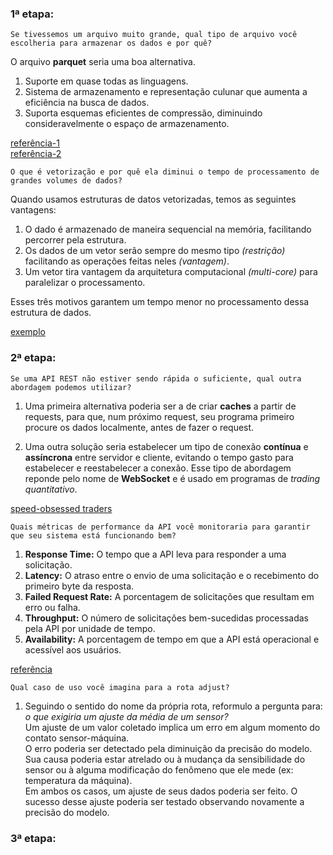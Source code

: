 ### 1ª etapa:
```
Se tivessemos um arquivo muito grande, qual tipo de arquivo você escolheria para armazenar os dados e por quê?
```
O arquivo **parquet** seria uma boa alternativa.
1. Suporte em quase todas as linguagens.
2. Sistema de armazenamento e representação culunar que aumenta a eficiência na busca de dados.
3. Suporta esquemas eficientes de compressão, diminuindo consideravelmente o espaço de armazenamento.

[referência-1](https://parquet.apache.org/docs/overview/motivation/)\
[referência-2](https://www.linkedin.com/pulse/impressive-csv-vs-parquet-performance-file-size-niraj-hirachan/)

```
O que é vetorização e por quê ela diminui o tempo de processamento de grandes volumes de dados?
```
Quando usamos estruturas de datos vetorizadas, temos as seguintes vantagens:
1. O dado é armazenado de maneira sequencial na memória, facilitando percorrer pela estrutura.
2. Os dados de um vetor serão sempre do mesmo tipo *(restrição)* facilitando as operações feitas neles *(vantagem)*.
3. Um vetor tira vantagem da arquitetura computacional *(multi-core)* para paralelizar o processamento.

Esses três motivos garantem um tempo menor no processamento dessa estrutura de dados.

[exemplo](./vector_test/vector.py)

### 2ª etapa:
```
Se uma API REST não estiver sendo rápida o suficiente, qual outra abordagem podemos utilizar?
```
1. Uma primeira alternativa poderia ser a de criar **caches** a partir de requests, para que, num próximo request, seu programa primeiro procure os dados localmente, antes de fazer o request.

2. Uma outra solução seria estabelecer um tipo de conexão **contínua** e **assíncrona** entre servidor e cliente, evitando o tempo gasto para estabelecer e reestabelecer a conexão. Esse tipo de abordagem reponde pelo nome de **WebSocket** e é usado em programas de *trading quantitativo*.

[speed-obsessed traders](https://www.forbes.com/forbes/2010/0927/outfront-netscape-jim-barksdale-daniel-spivey-wall-street-speed-war.html)

```
Quais métricas de performance da API você monitoraria para garantir que seu sistema está funcionando bem?
```
1. **Response Time:** O tempo que a API leva para responder a uma solicitação.
2. **Latency:** O atraso entre o envio de uma solicitação e o recebimento do primeiro byte da resposta.
3. **Failed Request Rate:** A porcentagem de solicitações que resultam em erro ou falha.
4. **Throughput:** O número de solicitações bem-sucedidas processadas pela API por unidade de tempo.
5. **Availability:** A porcentagem de tempo em que a API está operacional e acessível aos usuários.

[referência](https://www.catchpoint.com/api-monitoring-tools/api-performance-monitoring)

```
Qual caso de uso você imagina para a rota adjust?
```
1. Seguindo o sentido do nome da própria rota, reformulo a pergunta para: *o que exigiria um ajuste da média de um sensor?*\
Um ajuste de um valor coletado implica um erro em algum momento do contato sensor-máquina.\
O erro poderia ser detectado pela diminuição da precisão do modelo.\
Sua causa poderia estar atrelado ou à mudança da sensibilidade do sensor ou à alguma modificação do fenômeno que ele mede (ex: temperatura da máquina).\
Em ambos os casos, um ajuste de seus dados poderia ser feito. O sucesso desse ajuste poderia ser testado observando novamente a precisão do modelo.

### 3ª etapa:
